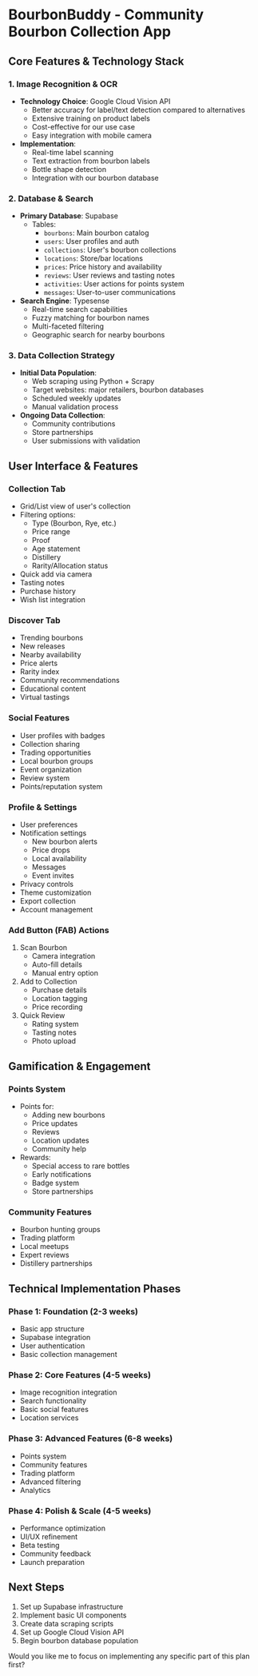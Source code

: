 # BourbonBuddy - Community Bourbon Collection App

## Core Features & Technology Stack

### 1. Image Recognition & OCR
- **Technology Choice**: Google Cloud Vision API
  - Better accuracy for label/text detection compared to alternatives
  - Extensive training on product labels
  - Cost-effective for our use case
  - Easy integration with mobile camera
- **Implementation**:
  - Real-time label scanning
  - Text extraction from bourbon labels
  - Bottle shape detection
  - Integration with our bourbon database

### 2. Database & Search
- **Primary Database**: Supabase
  - Tables:
    - `bourbons`: Main bourbon catalog
    - `users`: User profiles and auth
    - `collections`: User's bourbon collections
    - `locations`: Store/bar locations
    - `prices`: Price history and availability
    - `reviews`: User reviews and tasting notes
    - `activities`: User actions for points system
    - `messages`: User-to-user communications
- **Search Engine**: Typesense
  - Real-time search capabilities
  - Fuzzy matching for bourbon names
  - Multi-faceted filtering
  - Geographic search for nearby bourbons

### 3. Data Collection Strategy
- **Initial Data Population**:
  - Web scraping using Python + Scrapy
  - Target websites: major retailers, bourbon databases
  - Scheduled weekly updates
  - Manual validation process
- **Ongoing Data Collection**:
  - Community contributions
  - Store partnerships
  - User submissions with validation

## User Interface & Features

### Collection Tab
- Grid/List view of user's collection
- Filtering options:
  - Type (Bourbon, Rye, etc.)
  - Price range
  - Proof
  - Age statement
  - Distillery
  - Rarity/Allocation status
- Quick add via camera
- Tasting notes
- Purchase history
- Wish list integration

### Discover Tab
- Trending bourbons
- New releases
- Nearby availability
- Price alerts
- Rarity index
- Community recommendations
- Educational content
- Virtual tastings

### Social Features
- User profiles with badges
- Collection sharing
- Trading opportunities
- Local bourbon groups
- Event organization
- Review system
- Points/reputation system

### Profile & Settings
- User preferences
- Notification settings
  - New bourbon alerts
  - Price drops
  - Local availability
  - Messages
  - Event invites
- Privacy controls
- Theme customization
- Export collection
- Account management

### Add Button (FAB) Actions
1. Scan Bourbon
   - Camera integration
   - Auto-fill details
   - Manual entry option
2. Add to Collection
   - Purchase details
   - Location tagging
   - Price recording
3. Quick Review
   - Rating system
   - Tasting notes
   - Photo upload

## Gamification & Engagement

### Points System
- Points for:
  - Adding new bourbons
  - Price updates
  - Reviews
  - Location updates
  - Community help
- Rewards:
  - Special access to rare bottles
  - Early notifications
  - Badge system
  - Store partnerships

### Community Features
- Bourbon hunting groups
- Trading platform
- Local meetups
- Expert reviews
- Distillery partnerships

## Technical Implementation Phases

### Phase 1: Foundation (2-3 weeks)
- Basic app structure
- Supabase integration
- User authentication
- Basic collection management

### Phase 2: Core Features (4-5 weeks)
- Image recognition integration
- Search functionality
- Basic social features
- Location services

### Phase 3: Advanced Features (6-8 weeks)
- Points system
- Community features
- Trading platform
- Advanced filtering
- Analytics

### Phase 4: Polish & Scale (4-5 weeks)
- Performance optimization
- UI/UX refinement
- Beta testing
- Community feedback
- Launch preparation

## Next Steps
1. Set up Supabase infrastructure
2. Implement basic UI components
3. Create data scraping scripts
4. Set up Google Cloud Vision API
5. Begin bourbon database population

Would you like me to focus on implementing any specific part of this plan first?